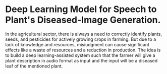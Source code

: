 # Deep Learning Model for Speech to Plant's Diseased-Image Generation.
 
In the agricultural sector, there is always a need to correctly identify plants, seeds, and pesticides for actively growing crops in farming. But due to a lack of knowledge and resources, misiudgment can cause significant effects like a waste of resources and a reduction in production. The idea is to build a deep learning-assisted system such that the farmer will give a plant description in audio format as input and the input will be a diseased leaf of the mentioned plant.
